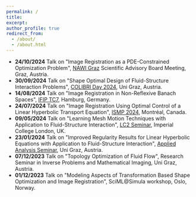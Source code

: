 ```yaml
---
permalink: /
title: 
excerpt: 
author_profile: true
redirect_from: 
  - /about/
  - /about.html
---
```


- **24/10/2024** Talk on "Image Registration as a PDE-Constrained Optimization Problem", <a href="https://www.nawigraz.at">NAWI Graz</a> Scientific Advisory Board Meeting, Graz, Austria.
- **30/09/2024** Talk on "Shape Optimal Design of Fluid-Structure Interaction Problems", <a href="https://www.uni-graz.at/de/veranstaltungen/colibri-day/">COLIBRI Day 2024</a>, Uni Graz, Austria.
- **14/08/2024** Talk on "Image Registration in Non-Reflexive Banach Spaces", <a href="https://www.conferences.uni-hamburg.de/event/301/">IFIP TC7</a>, Hamburg, Germany.
- **24/07/2024** Talk on "Image Registration Using Optimal Control of a Linear Hyperbolic Transport Equation", <a href="https://ismp2024.gerad.ca/schedule/PS7/-74">ISMP 2024</a>, Montr&eacute;al, Canada.
- **09/05/2024** Talk on "Learning Mesh Motion Techniques with Application to Fluid-Structure Interaction", <a href="https://www.imperial.ac.uk/ammp/seminars--events/ammp-research-group-seminars/lc2-learning-computation-control-seminar/">LC2 Seminar</a>, Imperial College London, UK.
- **23/01/2024** Talk on "Improved Regularity Results for Linear Hyperbolic Equations with Application to Fluid-Structure Interaction", <a href="https://sites.google.com/view/appliedanalysisgraz/">Applied Analysis Seminar</a>, Uni Graz, Austria.
- **07/12/2023** Talk on "Topology Optimization of Fluid Flow", Research Seminar in Inverse Problems and Mathematical Imaging, Uni Graz, Austria. 
- **01/12/2023** Talk on "Modeling Aspects of Transformation Based Shape Optimization and Image Registration", SciML@Simula workshop, Oslo, Norway.

